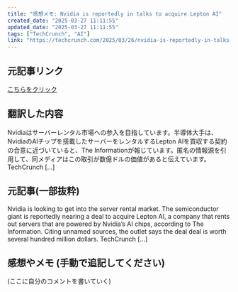 ```yaml
---
title: "感想メモ: Nvidia is reportedly in talks to acquire Lepton AI"
created_date: "2025-03-27 11:11:55"
updated_date: "2025-03-27 11:11:55"
tags: ["TechCrunch", "AI"]
link: "https://techcrunch.com/2025/03/26/nvidia-is-reportedly-in-talks-to-acquire-lepton-ai/"
---
```

## 元記事リンク
[こちらをクリック](https://techcrunch.com/2025/03/26/nvidia-is-reportedly-in-talks-to-acquire-lepton-ai/)

## 翻訳した内容
Nvidiaはサーバーレンタル市場への参入を目指しています。半導体大手は、NvidiaのAIチップを搭載したサーバーをレンタルするLepton AIを買収する契約の合意に近づいていると、The Informationが報じています。匿名の情報源を引用して、同メディアはこの取引が数億ドルの価値があると伝えています。TechCrunch […]

## 元記事(一部抜粋)
Nvidia is looking to get into the server rental market. The semiconductor giant is reportedly nearing a deal to acquire Lepton AI, a company that rents out servers that are powered by Nvidia’s AI chips, according to The Information. Citing unnamed sources, the outlet says the deal deal is worth several hundred million dollars. TechCrunch […]

## 感想やメモ (手動で追記してください)
(ここに自分のコメントを書いていく)
